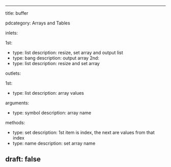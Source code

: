 --- 


title: buffer

pdcategory: Arrays and Tables

inlets:

  1st:
  - type: list
    description: resize, set array and output list
  - type: bang
    description: output array
  2nd:
  - type: list
    description: resize and set array

outlets:

  1st:
  - type: list
    description: array values

arguments:
  - type: symbol
    description: array name

methods:
  - type: set <list>
    description: 1st item is index, the next are values from that index
  - type: name <symbol>
    description: set array name



draft: false
---